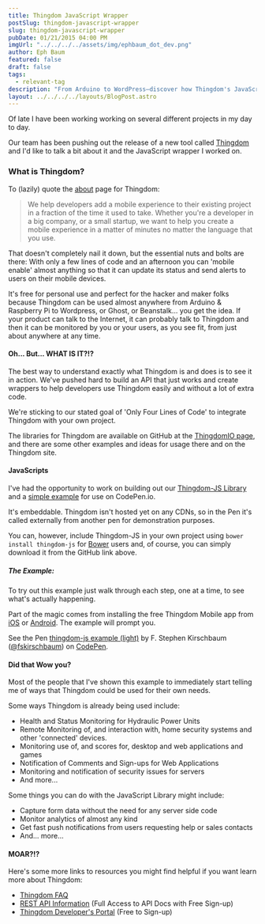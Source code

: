 ```yaml
---
title: Thingdom JavaScript Wrapper
postSlug: thingdom-javascript-wrapper
slug: thingdom-javascript-wrapper
pubDate: 01/21/2015 04:00 PM
imgUrl: "../../../../assets/img/ephbaum_dot_dev.png"
author: Eph Baum
featured: false
draft: false
tags:
  - relevant-tag
description: "From Arduino to WordPress—discover how Thingdom's JavaScript wrapper can mobile-enable any project in just four lines of code. A developer's guide to the IoT platform that connects everything from Raspberry Pi to web apps, complete with CodePen examples and real-world use cases."
layout: ../../../../layouts/BlogPost.astro
---
```


Of late I have been working working on several different projects in my day to day.

Our team has been pushing out the release of a new tool called [Thingdom](https://thingdom.io/) and I'd like to talk a bit about it and the JavaScript wrapper I worked on.

### What is Thingdom?

To (lazily) quote the [about](https://thingdom.io/about) page for Thingdom:

> We help developers add a mobile experience to their existing project in a fraction of the time it used to take. Whether you're a developer in a big company, or a small startup, we want to help you create a mobile experience in a matter of minutes no matter the language that you use.

That doesn't completely nail it down, but the essential nuts and bolts are there: With only a few lines of code and an afternoon you can 'mobile enable' almost anything so that it can update its status and send alerts to users on their mobile devices.

It's free for personal use and perfect for the hacker and maker folks because Thingdom can be used almost anywhere from Arduino & Raspberry Pi to Wordpress, or Ghost, or Beanstalk... you get the idea. If your product can talk to the Internet, it can probably talk to Thingdom and then it can be monitored by you or your users, as you see fit, from just about anywhere at any time.

#### Oh... But... WHAT IS IT?!?

The best way to understand exactly what Thingdom is and does is to see it in action. We've pushed hard to build an API that just works and create wrappers to help developers use Thingdom easily and without a lot of extra code.

We're sticking to our stated goal of 'Only Four Lines of Code' to integrate Thingdom with your own project.

The libraries for Thingdom are available on GitHub at the [ThingdomIO page](https://github.com/thingdomio), and there are some other examples and ideas for usage there and on the Thingdom site.

#### JavaScripts

I've had the opportunity to work on building out our [Thingdom-JS Library](https://github.com/thingdomio/thingdom-js) and a [simple example](http://codepen.io/fskirschbaum/pen/ZYeoyB/) for use on CodePen.io.

It's embeddable. Thingdom isn't hosted yet on any CDNs, so in the Pen it's called externally from another pen for demonstration purposes.

You can, however, include Thingdom-JS in your own project using `bower install thingdom-js` for [Bower](https://bower.io/) users and, of course, you can simply download it from the GitHub link above.

##### The Example:

To try out this example just walk through each step, one at a time, to see what's actually happening.

Part of the magic comes from installing the free Thingdom Mobile app from [iOS](https://itunes.apple.com/us/app/thingdom/id807761969?mt=8) or [Android](https://play.google.com/store/apps/details?id=com.thingdom.mobile). The example will prompt you.

See the Pen [thingdom-js example (light)](http://codepen.io/fskirschbaum/pen/ZYeoyB/) by F. Stephen Kirschbaum ([@fskirschbaum](http://codepen.io/fskirschbaum)) on [CodePen](http://codepen.io).

#### Did that Wow you?

Most of the people that I've shown this example to immediately start telling me of ways that Thingdom could be used for their own needs.

Some ways Thingdom is already being used include:

*   Health and Status Monitoring for Hydraulic Power Units
*   Remote Monitoring of, and interaction with, home security systems and other 'connected' devices.
*   Monitoring use of, and scores for, desktop and web applications and games
*   Notification of Comments and Sign-ups for Web Applications
*   Monitoring and notification of security issues for servers
*   And more...

Some things you can do with the JavaScript Library might include:

*   Capture form data without the need for any server side code
*   Monitor analytics of almost any kind
*   Get fast push notifications from users requesting help or sales contacts
*   And... more...

#### MOAR?!?

Here's some more links to resources you might find helpful if you want learn more about Thingdom:

*   [Thingdom FAQ](https://thingdom.io/faq)
*   [REST API Information](https://thingdom.io/rest) (Full Access to API Docs with Free Sign-up)
*   [Thingdom Developer's Portal](https://dev.thingdom.io/) (Free to Sign-up)
